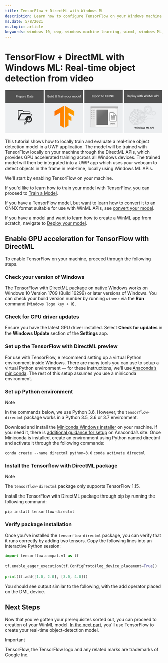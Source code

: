 ```yaml
---
title: TensorFlow + DirectML with Windows ML
description: Learn how to configure TensorFlow on your Windows machine
ms.date: 5/8/2021
ms.topic: article
keywords: windows 10, uwp, windows machine learning, winml, windows ML, tutorials, pytorch
---
```


# TensorFlow + DirectML with Windows ML: Real-time object detection from video 

![Image classification flow](../../images/tutorials/tf-header.png)

This tutorial shows how to locally train and evaluate a real-time object detection model in a UWP application. The model will be trained with TensorFlow locally on your machine through the DirectML APIs, which provides GPU accelerated training across all Windows devices. The trained model will then be integrated into a UWP app which uses your webcam to detect objects in the frame in real-time, locally using Windows ML APIs.

We'll start by enabling TensorFlow on your machine.

If you'd like to learn how to train your model with TensorFlow, you can proceed to [Train a Model](tensorflow-train-model.md).

If you have a TensorFlow model, but want to learn how to convert it to an ONNX format suitable for use with WinML APIs, see [convert your model](tensorflow-convert-model.md).

If you have a model and want to learn how to create a WinML app from scratch, navigate to [Deploy your model](tensorflow-deploy-model.md). 

## Enable GPU acceleration for TensorFlow with DirectML

To enable TensorFlow on your machine, proceed through the following steps.

### Check your version of Windows

The TensorFlow with DirectML package on native Windows works on Windows 10 Version 1709 (Build 16299) or later versions of Windows. You can check your build version number by running `winver` via the **Run** command (`Windows logo key + R`).

### Check for GPU driver updates

Ensure you have the latest GPU driver installed. Select **Check for updates** in the **Windows Update** section of the **Settings** app.

### Set up the TensorFlow with DirectML preview

For use with TensorFlow, e recommend setting up a virtual Python environment inside Windows. There are many tools you can use to setup a virtual Python environment — for these instructions, we'll use [Anaconda’s miniconda](https://docs.conda.io/en/latest/miniconda.html). The rest of this setup assumes you use a miniconda environment.

### Set up Python environment

> [!NOTE]
> In the commands below, we use Python 3.6. However, the `tensorflow-directml` package works in a Python 3.5, 3.6 or 3.7 environment.

Download and install the [Miniconda Windows installer](https://docs.conda.io/en/latest/miniconda.html#windows-installers) on your machine. If you need it, there is [additional guidance for setup](https://conda.io/projects/conda/en/latest/user-guide/install/windows.html) on Anaconda’s site. Once Miniconda is installed, create an environment using Python named directml and activate it through the following commands:

`conda create --name directml python=3.6` 
`conda activate directml`

### Install the Tensorflow with DirectML package

> [!NOTE]
> The `tensorflow-directml` package only supports TensorFlow 1.15.

Install the TensorFlow with DirectML package through pip by running the following command:

`pip install tensorflow-directml`

### Verify package installation

Once you’ve installed the `tensorflow-directml` package, you can verify that it runs correctly by adding two tensors. Copy the following lines into an interactive Python session:

```py
import tensorflow.compat.v1 as tf 

tf.enable_eager_execution(tf.ConfigProto(log_device_placement=True)) 

print(tf.add([1.0, 2.0], [3.0, 4.0])) 
```

You should see output similar to the following, with the add operator placed on the DML device.
 
## Next Steps

Now that you've gotten your prerequisites sorted out, you can proceed to creation of your WinML model. [In the next part](tensorflow-train-model.md), you'll use TensorFlow to create your real-time object-detection model.

> [!IMPORTANT]
> TensorFlow, the TensorFlow logo and any related marks are trademarks of Google Inc.
